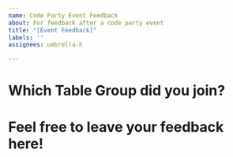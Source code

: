 ```yaml
---
name: Code Party Event Feedback
about: For feedback after a code party event
title: "[Event Feedback]"
labels: ''
assignees: umbrella-h

---
```


# Which Table Group did you join?

<!-- Or any interesting discussion topics sparked at the party! -->

# Feel free to leave your feedback here!

<!-- Fun, thoughts, and concerns  -->
